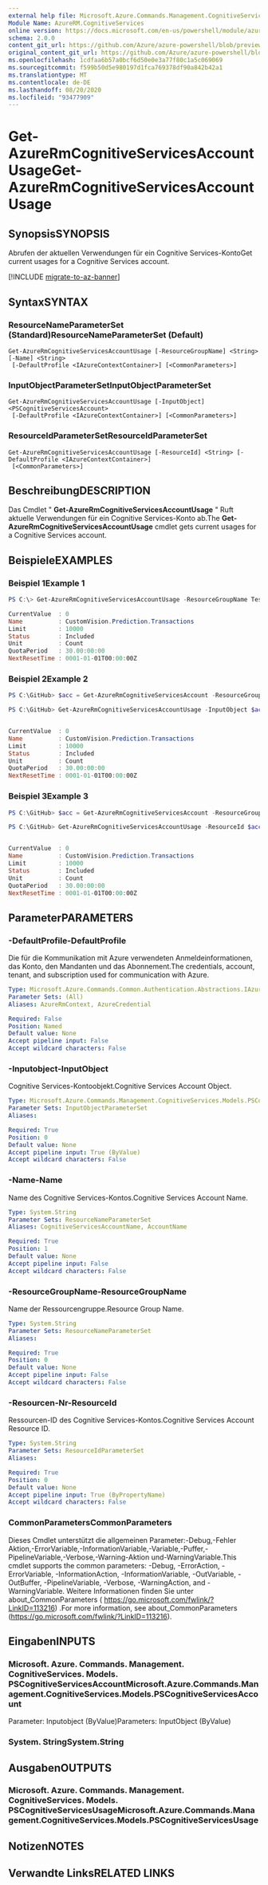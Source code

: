 ```yaml
---
external help file: Microsoft.Azure.Commands.Management.CognitiveServices.dll-Help.xml
Module Name: AzureRM.CognitiveServices
online version: https://docs.microsoft.com/en-us/powershell/module/azurerm.cognitiveservices/get-azurermcognitiveservicesaccountusage
schema: 2.0.0
content_git_url: https://github.com/Azure/azure-powershell/blob/preview/src/ResourceManager/CognitiveServices/Commands.Management.CognitiveServices/help/Get-AzureRmCognitiveServicesAccountUsage.md
original_content_git_url: https://github.com/Azure/azure-powershell/blob/preview/src/ResourceManager/CognitiveServices/Commands.Management.CognitiveServices/help/Get-AzureRmCognitiveServicesAccountUsage.md
ms.openlocfilehash: 1cdfaa6b57a0bcf6d50e0e3a77f80c1a5c069069
ms.sourcegitcommit: f599b50d5e980197d1fca769378df90a842b42a1
ms.translationtype: MT
ms.contentlocale: de-DE
ms.lasthandoff: 08/20/2020
ms.locfileid: "93477909"
---
```

# <span data-ttu-id="d1adf-101">Get-AzureRmCognitiveServicesAccountUsage</span><span class="sxs-lookup"><span data-stu-id="d1adf-101">Get-AzureRmCognitiveServicesAccountUsage</span></span>

## <span data-ttu-id="d1adf-102">Synopsis</span><span class="sxs-lookup"><span data-stu-id="d1adf-102">SYNOPSIS</span></span>
<span data-ttu-id="d1adf-103">Abrufen der aktuellen Verwendungen für ein Cognitive Services-Konto</span><span class="sxs-lookup"><span data-stu-id="d1adf-103">Get current usages for a Cognitive Services account.</span></span>

[!INCLUDE [migrate-to-az-banner](../../includes/migrate-to-az-banner.md)]

## <span data-ttu-id="d1adf-104">Syntax</span><span class="sxs-lookup"><span data-stu-id="d1adf-104">SYNTAX</span></span>

### <span data-ttu-id="d1adf-105">ResourceNameParameterSet (Standard)</span><span class="sxs-lookup"><span data-stu-id="d1adf-105">ResourceNameParameterSet (Default)</span></span>
```
Get-AzureRmCognitiveServicesAccountUsage [-ResourceGroupName] <String> [-Name] <String>
 [-DefaultProfile <IAzureContextContainer>] [<CommonParameters>]
```

### <span data-ttu-id="d1adf-106">InputObjectParameterSet</span><span class="sxs-lookup"><span data-stu-id="d1adf-106">InputObjectParameterSet</span></span>
```
Get-AzureRmCognitiveServicesAccountUsage [-InputObject] <PSCognitiveServicesAccount>
 [-DefaultProfile <IAzureContextContainer>] [<CommonParameters>]
```

### <span data-ttu-id="d1adf-107">ResourceIdParameterSet</span><span class="sxs-lookup"><span data-stu-id="d1adf-107">ResourceIdParameterSet</span></span>
```
Get-AzureRmCognitiveServicesAccountUsage [-ResourceId] <String> [-DefaultProfile <IAzureContextContainer>]
 [<CommonParameters>]
```

## <span data-ttu-id="d1adf-108">Beschreibung</span><span class="sxs-lookup"><span data-stu-id="d1adf-108">DESCRIPTION</span></span>
<span data-ttu-id="d1adf-109">Das Cmdlet " **Get-AzureRmCognitiveServicesAccountUsage** " Ruft aktuelle Verwendungen für ein Cognitive Services-Konto ab.</span><span class="sxs-lookup"><span data-stu-id="d1adf-109">The **Get-AzureRmCognitiveServicesAccountUsage** cmdlet gets current usages for a Cognitive Services account.</span></span>

## <span data-ttu-id="d1adf-110">Beispiele</span><span class="sxs-lookup"><span data-stu-id="d1adf-110">EXAMPLES</span></span>

### <span data-ttu-id="d1adf-111">Beispiel 1</span><span class="sxs-lookup"><span data-stu-id="d1adf-111">Example 1</span></span>
```powershell
PS C:\> Get-AzureRmCognitiveServicesAccountUsage -ResourceGroupName TestUsages -Name TestCVUsages_Prediction

CurrentValue  : 0
Name          : CustomVision.Prediction.Transactions
Limit         : 10000
Status        : Included
Unit          : Count
QuotaPeriod   : 30.00:00:00
NextResetTime : 0001-01-01T00:00:00Z
```

### <span data-ttu-id="d1adf-112">Beispiel 2</span><span class="sxs-lookup"><span data-stu-id="d1adf-112">Example 2</span></span>
```powershell
PS C:\GitHub> $acc = Get-AzureRmCognitiveServicesAccount -ResourceGroupName TestUsages -Name TestCVUsages_Prediction

PS C:\GitHub> Get-AzureRmCognitiveServicesAccountUsage -InputObject $acc


CurrentValue  : 0
Name          : CustomVision.Prediction.Transactions
Limit         : 10000
Status        : Included
Unit          : Count
QuotaPeriod   : 30.00:00:00
NextResetTime : 0001-01-01T00:00:00Z
```

### <span data-ttu-id="d1adf-113">Beispiel 3</span><span class="sxs-lookup"><span data-stu-id="d1adf-113">Example 3</span></span>
```powershell
PS C:\GitHub> $acc = Get-AzureRmCognitiveServicesAccount -ResourceGroupName TestUsages -Name TestCVUsages_Prediction

PS C:\GitHub> Get-AzureRmCognitiveServicesAccountUsage -ResourceId $acc.Id


CurrentValue  : 0
Name          : CustomVision.Prediction.Transactions
Limit         : 10000
Status        : Included
Unit          : Count
QuotaPeriod   : 30.00:00:00
NextResetTime : 0001-01-01T00:00:00Z
```

## <span data-ttu-id="d1adf-114">Parameter</span><span class="sxs-lookup"><span data-stu-id="d1adf-114">PARAMETERS</span></span>

### <span data-ttu-id="d1adf-115">-DefaultProfile</span><span class="sxs-lookup"><span data-stu-id="d1adf-115">-DefaultProfile</span></span>
<span data-ttu-id="d1adf-116">Die für die Kommunikation mit Azure verwendeten Anmeldeinformationen, das Konto, den Mandanten und das Abonnement.</span><span class="sxs-lookup"><span data-stu-id="d1adf-116">The credentials, account, tenant, and subscription used for communication with Azure.</span></span>

```yaml
Type: Microsoft.Azure.Commands.Common.Authentication.Abstractions.IAzureContextContainer
Parameter Sets: (All)
Aliases: AzureRmContext, AzureCredential

Required: False
Position: Named
Default value: None
Accept pipeline input: False
Accept wildcard characters: False
```

### <span data-ttu-id="d1adf-117">-Inputobject</span><span class="sxs-lookup"><span data-stu-id="d1adf-117">-InputObject</span></span>
<span data-ttu-id="d1adf-118">Cognitive Services-Kontoobjekt.</span><span class="sxs-lookup"><span data-stu-id="d1adf-118">Cognitive Services Account Object.</span></span>

```yaml
Type: Microsoft.Azure.Commands.Management.CognitiveServices.Models.PSCognitiveServicesAccount
Parameter Sets: InputObjectParameterSet
Aliases:

Required: True
Position: 0
Default value: None
Accept pipeline input: True (ByValue)
Accept wildcard characters: False
```

### <span data-ttu-id="d1adf-119">-Name</span><span class="sxs-lookup"><span data-stu-id="d1adf-119">-Name</span></span>
<span data-ttu-id="d1adf-120">Name des Cognitive Services-Kontos.</span><span class="sxs-lookup"><span data-stu-id="d1adf-120">Cognitive Services Account Name.</span></span>

```yaml
Type: System.String
Parameter Sets: ResourceNameParameterSet
Aliases: CognitiveServicesAccountName, AccountName

Required: True
Position: 1
Default value: None
Accept pipeline input: False
Accept wildcard characters: False
```

### <span data-ttu-id="d1adf-121">-ResourceGroupName</span><span class="sxs-lookup"><span data-stu-id="d1adf-121">-ResourceGroupName</span></span>
<span data-ttu-id="d1adf-122">Name der Ressourcengruppe.</span><span class="sxs-lookup"><span data-stu-id="d1adf-122">Resource Group Name.</span></span>

```yaml
Type: System.String
Parameter Sets: ResourceNameParameterSet
Aliases:

Required: True
Position: 0
Default value: None
Accept pipeline input: False
Accept wildcard characters: False
```

### <span data-ttu-id="d1adf-123">-Resourcen-Nr</span><span class="sxs-lookup"><span data-stu-id="d1adf-123">-ResourceId</span></span>
<span data-ttu-id="d1adf-124">Ressourcen-ID des Cognitive Services-Kontos.</span><span class="sxs-lookup"><span data-stu-id="d1adf-124">Cognitive Services Account Resource ID.</span></span>

```yaml
Type: System.String
Parameter Sets: ResourceIdParameterSet
Aliases:

Required: True
Position: 0
Default value: None
Accept pipeline input: True (ByPropertyName)
Accept wildcard characters: False
```

### <span data-ttu-id="d1adf-125">CommonParameters</span><span class="sxs-lookup"><span data-stu-id="d1adf-125">CommonParameters</span></span>
<span data-ttu-id="d1adf-126">Dieses Cmdlet unterstützt die allgemeinen Parameter:-Debug,-Fehler Aktion,-ErrorVariable,-InformationVariable,-Variable,-Puffer,-PipelineVariable,-Verbose,-Warning-Aktion und-WarningVariable.</span><span class="sxs-lookup"><span data-stu-id="d1adf-126">This cmdlet supports the common parameters: -Debug, -ErrorAction, -ErrorVariable, -InformationAction, -InformationVariable, -OutVariable, -OutBuffer, -PipelineVariable, -Verbose, -WarningAction, and -WarningVariable.</span></span> <span data-ttu-id="d1adf-127">Weitere Informationen finden Sie unter about_CommonParameters ( https://go.microsoft.com/fwlink/?LinkID=113216) .</span><span class="sxs-lookup"><span data-stu-id="d1adf-127">For more information, see about_CommonParameters (https://go.microsoft.com/fwlink/?LinkID=113216).</span></span>

## <span data-ttu-id="d1adf-128">Eingaben</span><span class="sxs-lookup"><span data-stu-id="d1adf-128">INPUTS</span></span>

### <span data-ttu-id="d1adf-129">Microsoft. Azure. Commands. Management. CognitiveServices. Models. PSCognitiveServicesAccount</span><span class="sxs-lookup"><span data-stu-id="d1adf-129">Microsoft.Azure.Commands.Management.CognitiveServices.Models.PSCognitiveServicesAccount</span></span>
<span data-ttu-id="d1adf-130">Parameter: Inputobject (ByValue)</span><span class="sxs-lookup"><span data-stu-id="d1adf-130">Parameters: InputObject (ByValue)</span></span>

### <span data-ttu-id="d1adf-131">System. String</span><span class="sxs-lookup"><span data-stu-id="d1adf-131">System.String</span></span>

## <span data-ttu-id="d1adf-132">Ausgaben</span><span class="sxs-lookup"><span data-stu-id="d1adf-132">OUTPUTS</span></span>

### <span data-ttu-id="d1adf-133">Microsoft. Azure. Commands. Management. CognitiveServices. Models. PSCognitiveServicesUsage</span><span class="sxs-lookup"><span data-stu-id="d1adf-133">Microsoft.Azure.Commands.Management.CognitiveServices.Models.PSCognitiveServicesUsage</span></span>

## <span data-ttu-id="d1adf-134">Notizen</span><span class="sxs-lookup"><span data-stu-id="d1adf-134">NOTES</span></span>

## <span data-ttu-id="d1adf-135">Verwandte Links</span><span class="sxs-lookup"><span data-stu-id="d1adf-135">RELATED LINKS</span></span>
